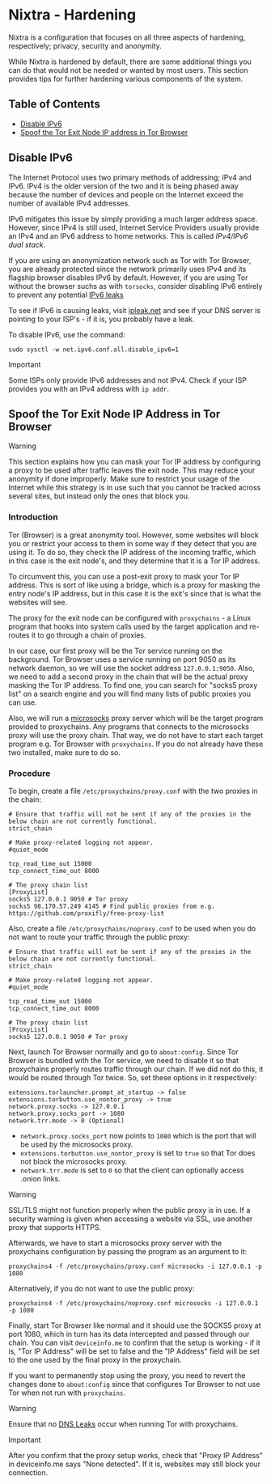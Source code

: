# Nixtra - Hardening

Nixtra is a configuration that focuses on all three aspects of hardening, respectively; privacy, security and anonymity.

While Nixtra is hardened by default, there are some additional things you can do that would not be needed or wanted by most users. This section provides tips for further hardening various components of the system.

## Table of Contents

- [Disable IPv6](##disable)
- [Spoof the Tor Exit Node IP address in Tor Browser](##spoofing)

## Disable IPv6

The Internet Protocol uses two primary methods of addressing; IPv4 and IPv6. IPv4 is the older version of the two and it is being phased away because the number of devices and people on the Internet exceed the number of available IPv4 addresses.

IPv6 mitigates this issue by simply providing a much larger address space. However, since IPv4 is still used, Internet Service Providers usually provide an IPv4 and an IPv6 address to home networks. This is called *IPv4/IPv6 dual stack*.

If you are using an anonymization network such as Tor with Tor Browser, you are already protected since the network primarily uses IPv4 and its flagship browser disables IPv6 by default. However, if you are using Tor without the browser suchs as with `torsocks`, consider disabling IPv6 entirely to prevent any potential [IPv6 leaks](https://www.ituonline.com/tech-definitions/what-is-ipv6-leak)

To see if IPv6 is causing leaks, visit [ipleak.net](https://ipleak.net) and see if your DNS server is pointing to your ISP's - if it is, you probably have a leak.

To disable IPv6, use the command:

```
sudo sysctl -w net.ipv6.conf.all.disable_ipv6=1
```

> [!IMPORTANT]
> Some ISPs only provide IPv6 addresses and not IPv4. Check if your ISP provides you with an IPv4 address with `ip addr`.

## Spoof the Tor Exit Node IP Address in Tor Browser

> [!WARNING]
> This section explains how you can mask your Tor IP address by configuring a proxy to be used after traffic leaves the exit node. This may reduce your anonymity if done improperly. Make sure to restrict your usage of the Internet while this strategy is in use such that you cannot be tracked across several sites, but instead only the ones that block you.

### Introduction

Tor (Browser) is a great anonymity tool. However, some websites will block you or restrict your access to them in some way if they detect that you are using it. To do so, they check the IP address of the incoming traffic, which in this case is the exit node's, and they determine that it is a Tor IP address.

To circumvent this, you can use a post-exit proxy to mask your Tor IP address. This is sort of like using a bridge, which is a proxy for masking the entry node's IP address, but in this case it is the exit's since that is what the websites will see.

The proxy for the exit node can be configured with `proxychains` - a Linux program that hooks into system calls used by the target application and re-routes it to go through a chain of proxies.

In our case, our first proxy will be the Tor service running on the background. Tor Browser uses a service running on port 9050 as its network daemon, so we will use the socket address `127.0.0.1:9050`. Also, we need to add a second proxy in the chain that will be the actual proxy masking the Tor IP address. To find one, you can search for "socks5 proxy list" on a search engine and you will find many lists of public proxies you can use.

Also, we will run a [microsocks](https://github.com/rofl0r/microsocks) proxy server which will be the target program provided to proxychains. Any programs that connects to the microsocks proxy will use the proxy chain. That way, we do not have to start each target program e.g. Tor Browser with `proxychains`. If you do not already have these two installed, make sure to do so.

### Procedure

To begin, create a file `/etc/proxychains/proxy.conf` with the two proxies in the chain:

```
# Ensure that traffic will not be sent if any of the proxies in the below chain are not currently functional.
strict_chain

# Make proxy-related logging not appear.
#quiet_mode

tcp_read_time_out 15000
tcp_connect_time_out 8000

# The proxy chain list
[ProxyList]
socks5 127.0.0.1 9050 # Tor proxy
socks5 98.170.57.249 4145 # Find public proxies from e.g. https://github.com/proxifly/free-proxy-list
```

Also, create a file `/etc/proxychains/noproxy.conf` to be used when you do not want to route your traffic through the public proxy:

```
# Ensure that traffic will not be sent if any of the proxies in the below chain are not currently functional.
strict_chain

# Make proxy-related logging not appear.
#quiet_mode

tcp_read_time_out 15000
tcp_connect_time_out 8000

# The proxy chain list
[ProxyList]
socks5 127.0.0.1 9050 # Tor proxy
```

Next, launch Tor Browser normally and go to `about:config`. Since Tor Browser is bundled with the Tor service, we need to disable it so that proxychains properly routes traffic through our chain. If we did not do this, it would be routed through Tor twice. So, set these options in it respectively:

```
extensions.torlauncher.prompt_at_startup -> false
extensions.torbutton.use_nontor_proxy -> true
network.proxy.socks -> 127.0.0.1
network.proxy.socks_port -> 1080
network.trr.mode -> 0 (Optional)
```

- `network.proxy.socks_port` now points to `1080` which is the port that will be used by the microsocks proxy.
- `extensions.torbutton.use_nontor_proxy` is set to `true` so that Tor does not block the microsocks proxy.
- `network.trr.mode` is set to `0` so that the client can optionally access .onion links.

> [!WARNING]
> SSL/TLS might not function properly when the public proxy is in use. If a security warning is given when accessing a website via SSL, use another proxy that supports HTTPS.

Afterwards, we have to start a microsocks proxy server with the proxychains configuration by passing the program as an argument to it:

```
proxychains4 -f /etc/proxychains/proxy.conf microsocks -i 127.0.0.1 -p 1080
```

Alternatively, if you do not want to use the public proxy:

```
proxychains4 -f /etc/proxychains/noproxy.conf microsocks -i 127.0.0.1 -p 1080
```

Finally, start Tor Browser like normal and it should use the SOCKS5 proxy at port 1080, which in turn has its data intercepted and passed through our chain. You can visit `deviceinfo.me` to confirm that the setup is working - if it is, "Tor IP Address" will be set to false and the "IP Address" field will be set to the one used by the final proxy in the proxychain.

If you want to permanently stop using the proxy, you need to revert the changes done to `about:config` since that configures Tor Browser to not use Tor when not run with `proxychains`.

> [!WARNING]
> Ensure that no [DNS Leaks](https://en.wikipedia.org/wiki/DNS_leak) occur when running Tor with proxychains.

> [!IMPORTANT]
> After you confirm that the proxy setup works, check that "Proxy IP Address" in deviceinfo.me says "None detected". If it is, websites may still block your connection.
